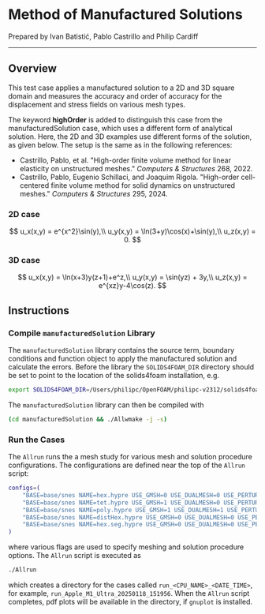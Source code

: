 # Method of Manufactured Solutions

Prepared by Ivan Batistić, Pablo Castrillo and Philip Cardiff

---

## Overview

This test case applies a manufactured solution to a 2D and 3D square domain and measures the
accuracy and order of accuracy for the displacement and stress fields on various mesh types.  

The keyword **highOrder** is added to distinguish this case from the manufacturedSolution case, which uses a different form of analytical solution. Here, the 2D and 3D examples use different forms of the solution, as given below. The setup is the same as in the following references:

- Castrillo, Pablo, et al. "High-order finite volume method for linear elasticity on unstructured meshes." *Computers & Structures* 268, 2022.
- Castrillo, Pablo, Eugenio Schillaci, and Joaquim Rigola. "High-order cell-centered finite volume method for solid dynamics on unstructured meshes." *Computers & Structures* 295, 2024.

### 2D case

$$
u_x(x,y) = e^{x^2}\sin(y),\\
u_y(x,y) = \ln(3+y)\cos(x)+\sin(y),\\
u_z(x,y) = 0.
$$

### 3D case

$$
u_x(x,y) = \ln(x+3)y(z+1)+e^z,\\
u_y(x,y) = \sin(yz) + 3y,\\
u_z(x,y) = e^{xz}y-4\cos(z).
$$

## Instructions

### Compile `manufacturedSolution` Library
The `manufacturedSolution` library contains the source term, boundary conditions
and function object to apply the manufactured solution and calculate the errors.
Before the library the `SOLIDS4FOAM_DIR` directory should be set to
point to the location of the solids4foam installation, e.g.
```bash
export SOLIDS4FOAM_DIR=/Users/philipc/OpenFOAM/philipc-v2312/solids4foam
```
The `manufacturedSolution` library can then be compiled with
```bash
(cd manufacturedSolution && ./Allwmake -j -s)
```

### Run the Cases
The `Allrun` runs the a mesh study for various mesh and solution procedure
configurations. The configurations are defined near the top of the `Allrun` script:
```bash
configs=(
    "BASE=base/snes NAME=hex.hypre USE_GMSH=0 USE_DUALMESH=0 USE_PERTURBMESHPOINTS=0 PETSC_FILE=petscOptions.hypre"
    "BASE=base/snes NAME=tet.hypre USE_GMSH=1 USE_DUALMESH=0 USE_PERTURBMESHPOINTS=0 PETSC_FILE=petscOptions.hypre"
    "BASE=base/snes NAME=poly.hypre USE_GMSH=1 USE_DUALMESH=1 USE_PERTURBMESHPOINTS=0 PETSC_FILE=petscOptions.hypre"
    "BASE=base/snes NAME=distHex.hypre USE_GMSH=0 USE_DUALMESH=0 USE_PERTURBMESHPOINTS=1 PETSC_FILE=petscOptions.hypre"
    "BASE=base/snes NAME=hex.seg.hypre USE_GMSH=0 USE_DUALMESH=0 USE_PERTURBMESHPOINTS=0 PETSC_FILE=petscOptions.seg.hypre"
)
```
where various flags are used to specify meshing and solution procedure options.
The `Allrun` script is executed as
```bash
./Allrun
```
which creates a directory for the cases called `run_<CPU_NAME>_<DATE_TIME>`, for
example, `run_Apple_M1_Ultra_20250118_151956`. When the `Allrun` script
completes, pdf plots will be available in the directory, if `gnuplot` is
installed.